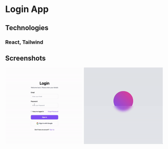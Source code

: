 # Login App

## Technologies

### React, Tailwind

## Screenshots

<img src="./src/assets/login-page.gif" alt="screenshot">
